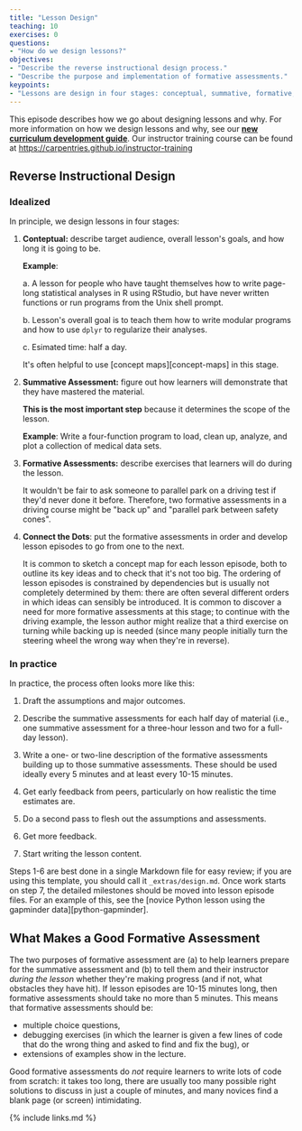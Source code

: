 ```yaml
---
title: "Lesson Design"
teaching: 10
exercises: 0
questions:
- "How do we design lessons?"
objectives:
- "Describe the reverse instructional design process."
- "Describe the purpose and implementation of formative assessments."
keypoints:
- "Lessons are design in four stages: conceptual, summative, formative, and connective."
---
```


This episode describes how we go about designing lessons and why.
For more information on how we design lessons and why,
see our
[**new curriculum development guide**](https://carpentries.github.io/curriculum-development/).
Our instructor training course can be found at <https://carpentries.github.io/instructor-training>

## Reverse Instructional Design

### Idealized

In principle,
we design lessons in four stages:

1.  **Conteptual:** describe target audience,
    overall lesson's goals,
    and how long it is going to be.

    **Example**:

    a. A lesson for people who have taught themselves
    how to write page-long statistical analyses in R using RStudio,
    but have never written functions or run programs from the Unix shell prompt.

    b. Lesson's overall goal is to teach them how to write modular programs
    and how to use `dplyr` to regularize their analyses.

    c. Esimated time: half a day.

    It's often helpful to use [concept maps][concept-maps] in this stage.

2.  **Summative Assessment:**
    figure out how learners will demonstrate that they have mastered the material.

    **This is the most important step** because
    it determines the scope of the lesson.

    **Example**:
    Write a four-function program
    to load, clean up, analyze, and plot a collection of medical data sets.

3.  **Formative Assessments:** describe exercises that learners will do during the lesson.

    It wouldn't be fair to ask someone to parallel park on a driving test
    if they'd never done it before.
    Therefore, two formative assessments in a driving course might be
    "back up" and "parallel park between safety cones".

4.  **Connect the Dots**:
    put the formative assessments in order
    and develop lesson episodes to go from one to the next.

    It is common to sketch a concept map for each lesson episode,
    both to outline its key ideas
    and to check that it's not too big.
    The ordering of lesson episodes is constrained by dependencies
    but is usually not completely determined by them:
    there are often several different orders in which ideas can sensibly be introduced.
    It is common to discover a need for more formative assessments at this stage;
    to continue with the driving example,
    the lesson author might realize that a third exercise on turning while backing up is needed
    (since many people initially turn the steering wheel the wrong way when they're in reverse).


### In practice

In practice, the process often looks more like this:

1.  Draft the assumptions and major outcomes.

2.  Describe the summative assessments for each half day of material
    (i.e., one summative assessment for a three-hour lesson and two for a full-day lesson).

3.  Write a one- or two-line description of the formative assessments
    building up to those summative assessments.
    These should be used ideally every 5 minutes and at least every 10-15 minutes.

4.  Get early feedback from peers,
    particularly on how realistic the time estimates are.

5.  Do a second pass to flesh out the assumptions and assessments.

6.  Get more feedback.

7.  Start writing the lesson content.

Steps 1-6 are best done in a single Markdown file for easy review;
if you are using this template,
you should call it `_extras/design.md`.
Once work starts on step 7,
the detailed milestones should be moved into lesson episode files.
For an example of this,
see the [novice Python lesson using the gapminder data][python-gapminder].

## What Makes a Good Formative Assessment

The two purposes of formative assessment are
(a) to help learners prepare for the summative assessment and
(b) to tell them and their instructor *during the lesson*
whether they're making progress (and if not, what obstacles they have hit).
If lesson episodes are 10-15 minutes long,
then formative assessments should take no more than 5 minutes.
This means that formative assessments should be:

*   multiple choice questions,
*   debugging exercises
    (in which the learner is given a few lines of code that do the wrong thing
    and asked to find and fix the bug), or
*   extensions of examples show in the lecture.

Good formative assessments do *not* require learners to write lots of code from scratch:
it takes too long,
there are usually too many possible right solutions to discuss in just a couple of minutes,
and many novices find a blank page (or screen) intimidating.

{% include links.md %}
